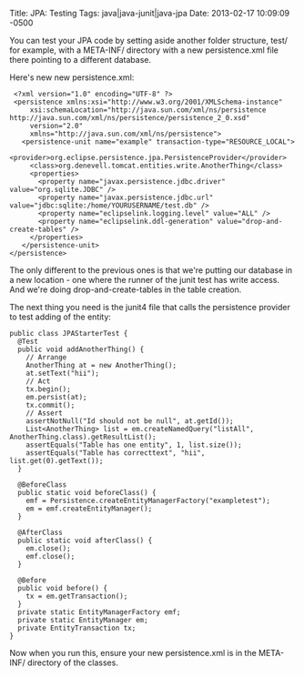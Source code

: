 Title: JPA: Testing
Tags: java|java-junit|java-jpa
Date: 2013-02-17 10:09:09 -0500 

You can test your JPA code by setting aside another folder structure, test/ for example, with a META-INF/ directory with a new persistence.xml file there pointing to a different database.

Here's new new persistence.xml:

     <?xml version="1.0" encoding="UTF-8" ?>
     <persistence xmlns:xsi="http://www.w3.org/2001/XMLSchema-instance"
         xsi:schemaLocation="http://java.sun.com/xml/ns/persistence http://java.sun.com/xml/ns/persistence/persistence_2_0.xsd"
         version="2.0"
         xmlns="http://java.sun.com/xml/ns/persistence">
       <persistence-unit name="example" transaction-type="RESOURCE_LOCAL">
         <provider>org.eclipse.persistence.jpa.PersistenceProvider</provider>
         <class>org.denevell.tomcat.entities.write.AnotherThing</class>
         <properties>
           <property name="javax.persistence.jdbc.driver" value="org.sqlite.JDBC" />
           <property name="javax.persistence.jdbc.url" value="jdbc:sqlite:/home/YOURUSERNAME/test.db" />
           <property name="eclipselink.logging.level" value="ALL" />
           <property name="eclipselink.ddl-generation" value="drop-and-create-tables" />
         </properties>
       </persistence-unit>
    </persistence>

The only different to the previous ones is that we're putting our database in a new location - one where the runner of the junit test has write access. And we're doing drop-and-create-tables in the table creation.

The next thing you need is the junit4 file that calls the persistence provider to test adding of the entity:

    public class JPAStarterTest {
      @Test
      public void addAnotherThing() {
        // Arrange
        AnotherThing at = new AnotherThing();
        at.setText("hii");        	
        // Act
        tx.begin();
        em.persist(at);
        tx.commit();   		    
        // Assert
        assertNotNull("Id should not be null", at.getId());
        List<AnotherThing> list = em.createNamedQuery("listAll", AnotherThing.class).getResultList();
        assertEquals("Table has one entity", 1, list.size()); 
        assertEquals("Table has correcttext", "hii", list.get(0).getText());
      }
    
      @BeforeClass
      public static void beforeClass() {
        emf = Persistence.createEntityManagerFactory("exampletest");
        em = emf.createEntityManager();
      }
     
      @AfterClass
      public static void afterClass() {
        em.close();
        emf.close();
      }
   
      @Before
      public void before() {
        tx = em.getTransaction();
      }
      private static EntityManagerFactory emf;
      private static EntityManager em;
      private EntityTransaction tx;	
    }

Now when you run this, ensure your new persistence.xml is in the META-INF/ directory of the classes.

